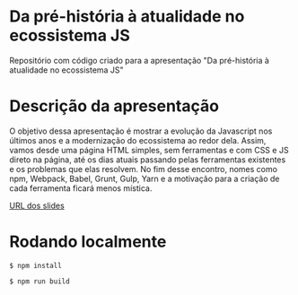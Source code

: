 Da pré-história à atualidade no ecossistema JS
==============================================

Repositório com código criado para a apresentação "Da pré-história à atualidade no ecossistema JS"

# Descrição da apresentação
O objetivo dessa apresentação é mostrar a evolução da Javascript nos últimos anos e a modernização do ecossistema ao redor dela. Assim, vamos desde uma página HTML simples, sem ferramentas e com CSS e JS direto na página, até os dias atuais passando pelas ferramentas existentes e os problemas que elas resolvem. No fim desse encontro, nomes como npm, Webpack, Babel, Grunt, Gulp, Yarn e a motivação para a criação de cada ferramenta ficará menos mística.

[URL dos slides](https://slides.com/dayanyrec/ecossistema-js)

# Rodando localmente

```
$ npm install

$ npm run build
```
